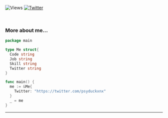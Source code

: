 

![Views](https://komarev.com/ghpvc/?username=dinarsanjaya)
[![Twitter](https://img.shields.io/twitter/follow/psyduckxnx)](https://twitter.com/psyduckxnx)

<br>

### More about me...

```go
package main

type Me struct{
  Code string
  Job string
  Skill string
  Twitter string
}

func main() {
  me := &Me{
    Twitter: "https://twitter.com/psyduckxnx"
  }
  _ = me
}
```
---
